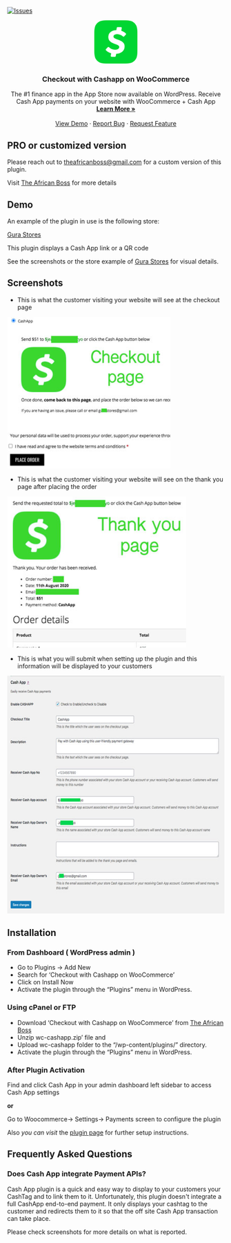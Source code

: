 [![Issues](https://img.shields.io/github/issues/theafricanboss/woocommerce-cashapp.svg?style=for-the-badge&logo=appveyor)](https://github.com/theafricanboss/woocommerce-cashapp/issues)

<p align="center">

  <a href="https://theafricanboss.com/cashapp">
    <img src="assets/images/cashapp.png" alt="MOMO Plugin logo" height="100" width="auto">
  </a>

  <h3 align="center">Checkout with Cashapp on WooCommerce</h3>

  <p align="center">
    The #1 finance app in the App Store now available on WordPress. Receive Cash App payments on your website with WooCommerce + Cash App
    <br />
    <a href="https://theafricanboss.com/cashapp"><strong>Learn More »</strong></a>
    <br />
    <br />
    <a href="https://theafricanboss.com/cashapp">View Demo</a>
    ·
    <a href="https://github.com/theafricanboss/woocommerce-cashapp/issues">Report Bug</a>
    ·
    <a href="https://github.com/theafricanboss/woocommerce-cashapp/issues">Request Feature</a>
  </p>
</p>

## PRO or customized version

Please reach out to theafricanboss@gmail.com for a custom version of this plugin.

Visit [The African Boss](https://theafricanboss.com/cashapp) for more details

## Demo

An example of the plugin in use is the following store:

[Gura Stores](https://gurastores.com/)

This plugin displays a Cash App link or a QR code

See the screenshots or the store example of [Gura Stores](https://gurastores.com/) for visual details.

## Screenshots

- This is what the customer visiting your website will see at the checkout page

<img src="assets/images/checkout_page.jpg" alt="checkout page" height="350" width="auto">

- This is what the customer visiting your website will see on the thank you page after placing the order

<img src="assets/images/thankyou_page.jpg" alt="thank you page" height="350" width="auto">

- This is what you will submit when setting up the plugin and this information will be displayed to your customers

<img src="assets/images/dashboard.jpg" alt="plugin settings" width="auto" height="550" height="auto"/>

## Installation

### From Dashboard ( WordPress admin )

- Go to Plugins -> Add New
- Search for ‘Checkout with Cashapp on WooCommerce’
- Click on Install Now
- Activate the plugin through the “Plugins” menu in WordPress.

### Using cPanel or FTP

- Download ‘Checkout with Cashapp on WooCommerce’ from [The African Boss](https://theafricanboss.com/cashapp)
- Unzip wc-cashapp.zip’ file and
- Upload wc-cashapp folder to the “/wp-content/plugins/” directory.
- Activate the plugin through the “Plugins” menu in WordPress.

### After Plugin Activation

Find and click Cash App in your admin dashboard left sidebar to access Cash App settings

**or**

Go to Woocommerce-> Settings-> Payments screen to configure the plugin

Also _you can visit_ the [plugin page](https://theafricanboss.com/cashapp) for further setup instructions.

## Frequently Asked Questions

### Does Cash App integrate Payment APIs?

Cash App plugin is a quick and easy way to display to your customers your CashTag and to link them to it.
Unfortunately, this plugin doesn't integrate a full CashApp end-to-end payment. It only displays your cashtag to the customer and redirects them to it so that the off site Cash App transaction can take place.

Please check screenshots for more details on what is reported.

